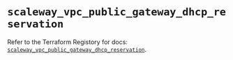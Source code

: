 # `scaleway_vpc_public_gateway_dhcp_reservation`

Refer to the Terraform Registory for docs: [`scaleway_vpc_public_gateway_dhcp_reservation`](https://registry.terraform.io/providers/scaleway/scaleway/2.27.0/docs/resources/vpc_public_gateway_dhcp_reservation).
